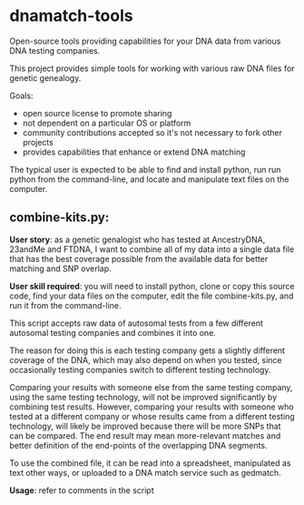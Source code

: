 # dnamatch-tools

Open-source tools providing capabilities for your DNA data from various DNA testing companies.

This project provides simple tools for working with various raw DNA files for genetic genealogy.

Goals:
- open source license to promote sharing
- not dependent on a particular OS or platform
- community contributions accepted so it's not necessary to fork other projects
- provides capabilities that enhance or extend DNA matching

The typical user is expected to be able to find and install python, run run python from the command-line,
and locate and manipulate text files on the computer.

## combine-kits.py:

**User story**: as a genetic genalogist who has tested at AncestryDNA, 23andMe and FTDNA,
I want to combine all of my data into a single data file that has the best coverage
possible from the available data for better matching and SNP overlap.

**User skill required**: you will need to install python, clone or copy this source code,
find your data files on the computer, edit the file combine-kits.py, and run it from the command-line.

This script accepts raw data of autosomal tests from a few different autosomal testing companies
and combines it into one.

The reason for doing this is each testing company gets a slightly different
coverage of the DNA, which may also depend on when you tested,
since occasionally testing companies switch to different testing technology.

Comparing your results with someone else from the same testing company,
using the same testing technology, will not be improved significantly by combining test results.
However, comparing your results with someone who tested at a different company or whose results
came from a different testing technology, will likely be improved because there will be more
SNPs that can be compared.
The end result may mean more-relevant matches and better definition of the end-points
of the overlapping DNA segments.

To use the combined file, it can be read into a spreadsheet, manipulated as text other ways, or uploaded
to a DNA match service such as gedmatch.

**Usage**: refer to comments in the script
